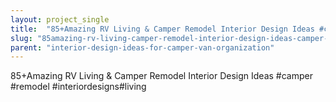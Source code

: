 ```yaml
---
layout: project_single
title:  "85+Amazing RV Living & Camper Remodel Interior Design Ideas #camper #remodel #interiordesigns#living"
slug: "85amazing-rv-living-camper-remodel-interior-design-ideas-camper-remodel-interiordesignsliving"
parent: "interior-design-ideas-for-camper-van-organization"
---
```

85+Amazing RV Living & Camper Remodel Interior Design Ideas #camper #remodel #interiordesigns#living